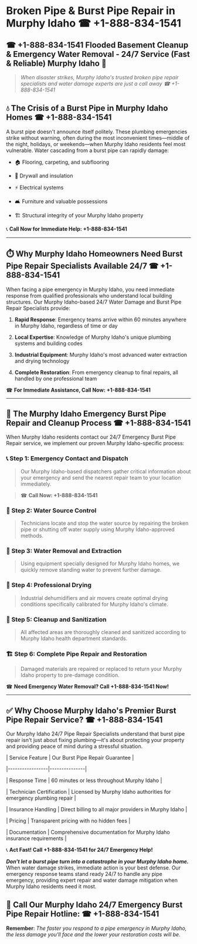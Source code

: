 # Broken Pipe & Burst Pipe Repair in Murphy Idaho ☎ +1-888-834-1541  
## ☎ +1-888-834-1541 Flooded Basement Cleanup & Emergency Water Removal - 24/7 Service (Fast & Reliable) Murphy Idaho 🚨  

> *When disaster strikes, Murphy Idaho's trusted broken pipe repair specialists and water damage experts are just a call away ☎ +1-888-834-1541*  

## 💧 The Crisis of a Burst Pipe in Murphy Idaho Homes ☎ +1-888-834-1541  

A burst pipe doesn't announce itself politely. These plumbing emergencies strike without warning, often during the most inconvenient times—middle of the night, holidays, or weekends—when Murphy Idaho residents feel most vulnerable. Water cascading from a burst pipe can rapidly damage:  

* 🏠 Flooring, carpeting, and subflooring  
* 🧱 Drywall and insulation  
* ⚡ Electrical systems  
* 🛋️ Furniture and valuable possessions  
* 🏗️ Structural integrity of your Murphy Idaho property  

📞 **Call Now for Immediate Help: +1-888-834-1541**  

---  

## ⏱️ Why Murphy Idaho Homeowners Need Burst Pipe Repair Specialists Available 24/7 ☎ +1-888-834-1541  

When facing a pipe emergency in Murphy Idaho, you need immediate response from qualified professionals who understand local building structures. Our Murphy Idaho-based 24/7 Water Damage and Burst Pipe Repair Specialists provide:  

1. **Rapid Response**: Emergency teams arrive within 60 minutes anywhere in Murphy Idaho, regardless of time or day  
2. **Local Expertise**: Knowledge of Murphy Idaho's unique plumbing systems and building codes  
3. **Industrial Equipment**: Murphy Idaho's most advanced water extraction and drying technology  
4. **Complete Restoration**: From emergency cleanup to final repairs, all handled by one professional team  

☎ **For Immediate Assistance, Call Now: +1-888-834-1541**  

---  

## 🔧 The Murphy Idaho Emergency Burst Pipe Repair and Cleanup Process ☎ +1-888-834-1541  

When Murphy Idaho residents contact our 24/7 Emergency Burst Pipe Repair service, we implement our proven Murphy Idaho-specific process:  

### 📞 Step 1: Emergency Contact and Dispatch  
> Our Murphy Idaho-based dispatchers gather critical information about your emergency and send the nearest repair team to your location immediately.  
> ☎ **Call Now: +1-888-834-1541**  

### 🚿 Step 2: Water Source Control  
> Technicians locate and stop the water source by repairing the broken pipe or shutting off water supply using Murphy Idaho-approved methods.  

### 🌊 Step 3: Water Removal and Extraction  
> Using equipment specially designed for Murphy Idaho homes, we quickly remove standing water to prevent further damage.  

### 💨 Step 4: Professional Drying  
> Industrial dehumidifiers and air movers create optimal drying conditions specifically calibrated for Murphy Idaho's climate.  

### 🧼 Step 5: Cleanup and Sanitization  
> All affected areas are thoroughly cleaned and sanitized according to Murphy Idaho health department standards.  

### 🏗️ Step 6: Complete Pipe Repair and Restoration  
> Damaged materials are repaired or replaced to return your Murphy Idaho property to pre-damage condition.  

☎ **Need Emergency Water Removal? Call +1-888-834-1541 Now!**  

---  

## ✅ Why Choose Murphy Idaho's Premier Burst Pipe Repair Service? ☎ +1-888-834-1541  

Our Murphy Idaho 24/7 Pipe Repair Specialists understand that burst pipe repair isn't just about fixing plumbing—it's about protecting your property and providing peace of mind during a stressful situation.  

| Service Feature | Our Burst Pipe Repair Guarantee |  
|-----------------|---------------|  
| Response Time | 60 minutes or less throughout Murphy Idaho |  
| Technician Certification | Licensed by Murphy Idaho authorities for emergency plumbing repair |  
| Insurance Handling | Direct billing to all major providers in Murphy Idaho |  
| Pricing | Transparent pricing with no hidden fees |  
| Documentation | Comprehensive documentation for Murphy Idaho insurance requirements |  

📞 **Act Fast! Call +1-888-834-1541 for 24/7 Emergency Help!**  

***Don't let a burst pipe turn into a catastrophe in your Murphy Idaho home.*** When water damage strikes, immediate action is your best defense. Our emergency response teams stand ready 24/7 to handle any pipe emergency, providing expert repair and water damage mitigation when Murphy Idaho residents need it most.  

## 📱 Call Our Murphy Idaho 24/7 Emergency Burst Pipe Repair Hotline: ☎ +1-888-834-1541  

**Remember**: *The faster you respond to a pipe emergency in Murphy Idaho, the less damage you'll face and the lower your restoration costs will be.*